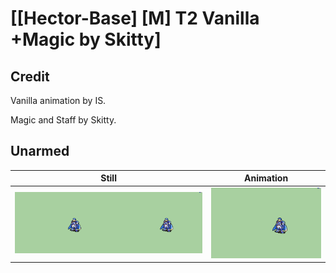 # [\[Hector-Base\] \[M\] T2 Vanilla +Magic by Skitty]

## Credit

Vanilla animation by IS.

Magic and Staff by Skitty.

## Unarmed

| Still | Animation |
| :---: | :-------: |
| ![Unarmed still](./Unarmed_000.png) | ![Unarmed animation](./Unarmed.gif) |
